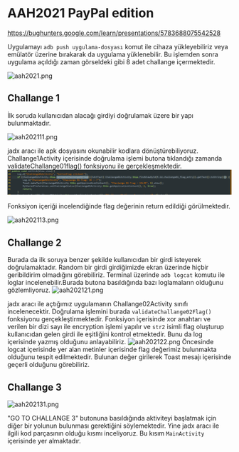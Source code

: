 # AAH2021 PayPal edition


https://bughunters.google.com/learn/presentations/5783688075542528

Uygulamayı `adb push uygulama-dosyası` komut ile cihaza yükleyebiliriz veya emülatör üzerine bırakarak da uygulama yüklenebilir. Bu işlemden sonra uygulama açıldığı zaman görseldeki gibi 8 adet challange içermektedir.

![aah2021.png](https://github.com/arzuozkan/MyAndroidSecurityNotes/blob/main/images/aah2021.png?raw=true)

## Challange 1 
İlk soruda kullanıcıdan alacağı girdiyi doğrulamak üzere bir yapı bulunmaktadır.

![aah202111.png](https://github.com/arzuozkan/MyAndroidSecurityNotes/blob/main/images/aah202111.png?raw=true)

jadx aracı ile apk dosyasını okunabilir kodlara dönüştürebiliyoruz. Challange1Activity içerisinde doğrulama işlemi butona tıklandığı zamanda validateChallange01flag() fonksiyonu ile gerçekleşmektedir.
![aah202112.png](../images/aah202112.png)

Fonksiyon içeriği incelendiğinde flag değerinin return edildiği görülmektedir. 

![aah202113.png](https://github.com/arzuozkan/MyAndroidSecurityNotes/blob/main/images/aah202113.png?raw=true)

## Challange 2
Burada da ilk soruya benzer şekilde kullanıcıdan bir girdi isteyerek doğrulamaktadır.
Random bir girdi girdiğimizde ekran üzerinde hiçbir geribildirim olmadığını görebiliriz. Terminal üzerinde `adb logcat` komutu ile loglar incelenebilir.Burada butona basıldığında bazı loglamaların olduğunu gözlemliyoruz.
![aah202121.png](https://github.com/arzuozkan/MyAndroidSecurityNotes/blob/main/images/aah202121.png?raw=true)

jadx aracı ile açtığımız uygulamanın Challange02Activity sınıfı incelenecektir. Doğrulama işlemini burada `validateChallange02Flag()` fonksiyonu gerçekleştirmektedir. Fonksiyon içerisinde xor anahtarı ve verilen bir dizi sayı ile encryption işlemi yapılır ve `str2` isimli flag oluşturup kullanıcıdan gelen girdi ile eşitliğini kontrol etmektedir. Bunu da log içerisinde yazmış olduğunu anlayabiliriz.
![aah202122.png](https://github.com/arzuozkan/MyAndroidSecurityNotes/blob/main/images/aah202122.png?raw=true)
Öncesinde logcat içerisinde yer alan metinler içerisinde flag değerimiz bulunmakta olduğunu tespit edilmektedir. Bulunan değer girilerek Toast mesajı içerisinde geçerli olduğunu görebiliriz.

## Challange 3
![aah202131.png](https://github.com/arzuozkan/MyAndroidSecurityNotes/blob/main/images/aah202131.png?raw=true)

"GO TO CHALLANGE 3" butonuna basıldığında aktiviteyi başlatmak için diğer bir yolunun bulunması gerektiğini söylemektedir. Yine jadx aracı ile ilgili kod parçasının olduğu kısmı inceliyoruz. Bu kısım `MainActivity` içerisinde yer almaktadır.
